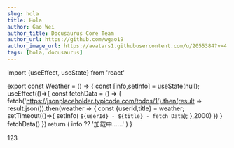```yaml
---
slug: hola
title: Hola
author: Gao Wei
author_title: Docusaurus Core Team
author_url: https://github.com/wgao19
author_image_url: https://avatars1.githubusercontent.com/u/2055384?v=4
tags: [hola, docusaurus]
---
```


import {useEffect, useState} from 'react'

export const Weather = () => {
    const [info,setInfo] = useState(null);
    useEffect(()=>{
        const fetchData = () => {
            fetch('https://jsonplaceholder.typicode.com/todos/1').then(result => result.json()).then(weather => {
                const {userId,title} = weather;
                setTimeout(()=>{
                    setInfo( `${userId} - ${title} - fetch Data`);
                },2000)
            })
        }
        fetchData()
    })
    return (
        info ?? '加载中......'
    )
}

123

<Weather/>
